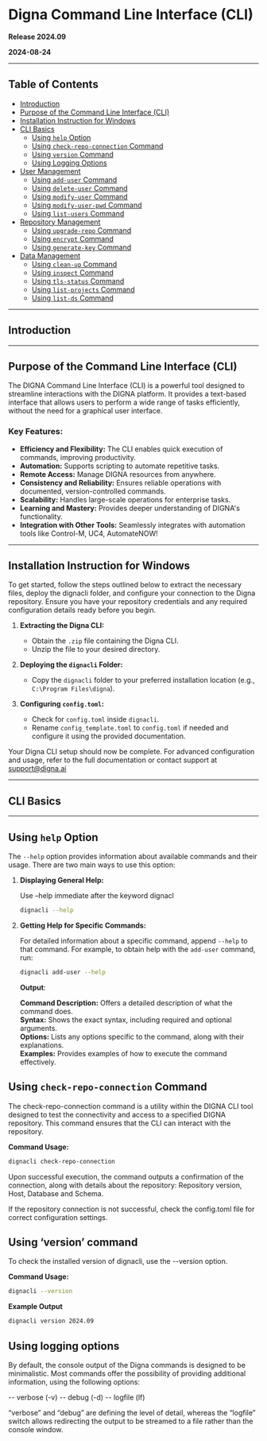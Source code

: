# Digna Command Line Interface (CLI)

**Release 2024.09**

**2024-08-24**

---

## Table of Contents

- [Introduction](#introduction)
- [Purpose of the Command Line Interface (CLI)](#purpose-of-the-command-line-interface-cli)
- [Installation Instruction for Windows](#installation-instruction-for-windows)
- [CLI Basics](#cli-basics)
  - [Using `help` Option](#using-help-option)
  - [Using `check-repo-connection` Command](#using-check-repo-connection-command)
  - [Using `version` Command](#using-version-command)
  - [Using Logging Options](#using-logging-options)
- [User Management](#user-management)
  - [Using `add-user` Command](#using-add-user-command)
  - [Using `delete-user` Command](#using-delete-user-command)
  - [Using `modify-user` Command](#using-modify-user-command)
  - [Using `modify-user-pwd` Command](#using-modify-user-pwd-command)
  - [Using `list-users` Command](#using-list-users-command)
- [Repository Management](#repository-management)
  - [Using `upgrade-repo` Command](#using-upgrade-repo-command)
  - [Using `encrypt` Command](#using-encrypt-command)
  - [Using `generate-key` Command](#using-generate-key-command)
- [Data Management](#data-management)
  - [Using `clean-up` Command](#using-clean-up-command)
  - [Using `inspect` Command](#using-inspect-command)
  - [Using `tls-status` Command](#using-tls-status-command)
  - [Using `list-projects` Command](#using-list-projects-command)
  - [Using `list-ds` Command](#using-list-ds-command)

---

## Introduction

---

## Purpose of the Command Line Interface (CLI)

The DIGNA Command Line Interface (CLI) is a powerful tool designed to streamline interactions with the DIGNA platform. It provides a text-based interface that allows users to perform a wide range of tasks efficiently, without the need for a graphical user interface.

### Key Features:

- **Efficiency and Flexibility:** The CLI enables quick execution of commands, improving productivity.
- **Automation:** Supports scripting to automate repetitive tasks.
- **Remote Access:** Manage DIGNA resources from anywhere.
- **Consistency and Reliability:** Ensures reliable operations with documented, version-controlled commands.
- **Scalability:** Handles large-scale operations for enterprise tasks.
- **Learning and Mastery:** Provides deeper understanding of DIGNA's functionality.
- **Integration with Other Tools:** Seamlessly integrates with automation tools like Control-M, UC4, AutomateNOW!

---

## Installation Instruction for Windows

To get started, follow the steps outlined below to extract the necessary files, deploy the 
dignacli folder, and configure your connection to the Digna repository. Ensure you have 
your repository credentials and any required configuration details ready before you begin.

1. **Extracting the Digna CLI:**
   - Obtain the `.zip` file containing the Digna CLI.
   - Unzip the file to your desired directory.

2. **Deploying the `dignacli` Folder:**
   - Copy the `dignacli` folder to your preferred installation location (e.g., `C:\Program Files\digna`).

3. **Configuring `config.toml`:**
   - Check for `config.toml` inside `dignacli`.
   - Rename `config_template.toml` to `config.toml` if needed and configure it using the provided documentation.

Your Digna CLI setup should now be complete. For advanced configuration and usage, refer 
to the full documentation or contact support at support@digna.ai


---

## CLI Basics

---

## Using `help` Option

The `--help` option provides information about available commands and their usage. There are two main ways to use this option:

1. **Displaying General Help:**
   
    Use –help immediate after the keyword dignacl  
   ```bash
   dignacli --help

3.  **Getting Help for Specific Commands:**  
  
    For detailed information about a specific command, append `--help` to that command.
    For example, to obtain help with the `add-user` command, run:
     ```bash
     dignacli add-user --help
     ```

     **Output**:
      
     **Command Description:** Offers a detailed description of what the command does.  
     **Syntax:** Shows the exact syntax, including required and optional arguments.  
     **Options:** Lists any options specific to the command, along with their explanations.  
     **Examples:** Provides examples of how to execute the command effectively.

  
## Using `check-repo-connection` Command

The check-repo-connection command is a utility within the DIGNA CLI tool designed to test the connectivity and access to a specified DIGNA repository. This command ensures that the CLI can interact with the repository.
      
**Command Usage:**
```bash
dignacli check-repo-connection
```

Upon successful execution, the command outputs a confirmation of the connection, along with details about the repository: Repository version, Host, Database and Schema.  
  
If the repository connection is not successful, check the config.toml file for correct configuration settings.

## Using ‘version’ command

To check the installed version of dignacli, use the --version option.  
  
**Command Usage:**
```bash
dignacli --version
```
  
**Example Output**
```bash
dignacli version 2024.09
```

## Using logging options
  
By default, the console output of the Digna commands is designed to be minimalistic. Most commands offer the possibility of providing additional information, using the following options:  
  
-- verbose (-v)
-- debug (-d)
-- logfile (lf)
  
“verbose” and “debug” are defining the level of detail, whereas the “logfile” switch allows redirecting the output to be streamed to a file rather than the console window.

  
  

